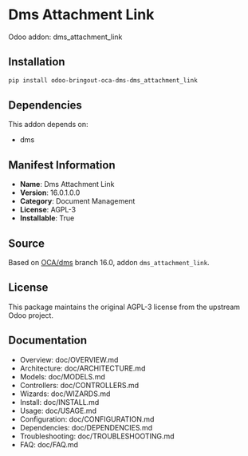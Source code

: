 # Dms Attachment Link

Odoo addon: dms_attachment_link

## Installation

```bash
pip install odoo-bringout-oca-dms-dms_attachment_link
```

## Dependencies

This addon depends on:
- dms

## Manifest Information

- **Name**: Dms Attachment Link
- **Version**: 16.0.1.0.0
- **Category**: Document Management
- **License**: AGPL-3
- **Installable**: True

## Source

Based on [OCA/dms](https://github.com/OCA/dms) branch 16.0, addon `dms_attachment_link`.

## License

This package maintains the original AGPL-3 license from the upstream Odoo project.

## Documentation

- Overview: doc/OVERVIEW.md
- Architecture: doc/ARCHITECTURE.md
- Models: doc/MODELS.md
- Controllers: doc/CONTROLLERS.md
- Wizards: doc/WIZARDS.md
- Install: doc/INSTALL.md
- Usage: doc/USAGE.md
- Configuration: doc/CONFIGURATION.md
- Dependencies: doc/DEPENDENCIES.md
- Troubleshooting: doc/TROUBLESHOOTING.md
- FAQ: doc/FAQ.md

